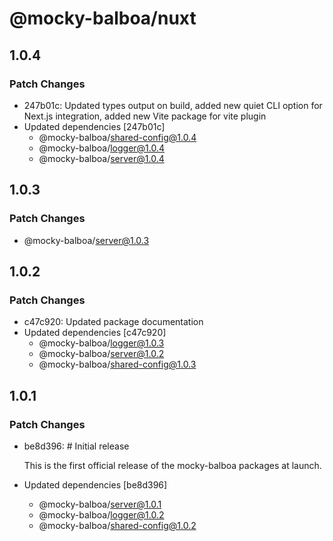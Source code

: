 # @mocky-balboa/nuxt

## 1.0.4

### Patch Changes

- 247b01c: Updated types output on build, added new quiet CLI option for Next.js integration, added new Vite package for vite plugin
- Updated dependencies [247b01c]
  - @mocky-balboa/shared-config@1.0.4
  - @mocky-balboa/logger@1.0.4
  - @mocky-balboa/server@1.0.4

## 1.0.3

### Patch Changes

- @mocky-balboa/server@1.0.3

## 1.0.2

### Patch Changes

- c47c920: Updated package documentation
- Updated dependencies [c47c920]
  - @mocky-balboa/logger@1.0.3
  - @mocky-balboa/server@1.0.2
  - @mocky-balboa/shared-config@1.0.3

## 1.0.1

### Patch Changes

- be8d396: # Initial release

  This is the first official release of the mocky-balboa packages at launch.

- Updated dependencies [be8d396]
  - @mocky-balboa/server@1.0.1
  - @mocky-balboa/logger@1.0.2
  - @mocky-balboa/shared-config@1.0.2

